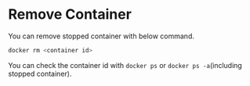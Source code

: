 # Remove Container

You can remove stopped container with below command.

```bash
docker rm <container id>
```

You can check the container id with `docker ps` or `docker ps -a`(including stopped container).
